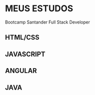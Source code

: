 # MEUS ESTUDOS
  Bootcamp Santander Full Stack Developer
  
 ## HTML/CSS
 ## JAVASCRIPT
 ## ANGULAR
 ## JAVA
 
